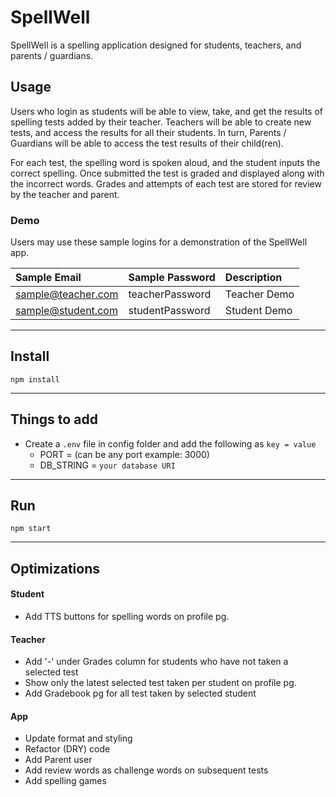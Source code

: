 # SpellWell

SpellWell is a spelling application designed for students, teachers, and parents / guardians. 

## Usage

Users who login as students will be able to view, take, and get the results of spelling tests added by their teacher. Teachers will be able to create new tests, and access the results for all their students. In turn, Parents / Guardians will be able to access the test results of their child(ren).

For each test, the spelling word is spoken aloud, and the student inputs the correct spelling. Once submitted the test is graded and displayed along with the incorrect words.  Grades and attempts of each test are stored for review by the teacher and parent.

### Demo

Users may use these sample logins for a demonstration of the SpellWell app.


| Sample Email | Sample Password | Description  |
| :-------- | :------- | :------------------------- |
| sample@teacher.com| teacherPassword | Teacher Demo |
| sample@student.com| studentPassword| Student Demo |

---

## Install

`npm install`

---

## Things to add

- Create a `.env` file in config folder and add the following as `key = value`
  - PORT = (can be any port example: 3000)
  - DB_STRING = `your database URI`

---

## Run

`npm start`

---

## Optimizations

#### Student
- Add TTS buttons for spelling words on profile pg.

#### Teacher
- Add  '-' under Grades column for students who have not taken a selected test
- Show only the latest selected test taken per student on profile pg.
- Add Gradebook pg for all test taken by selected student

#### App
- Update format and styling
- Refactor (DRY) code
- Add Parent user
- Add review words as challenge words on subsequent tests
- Add spelling games

